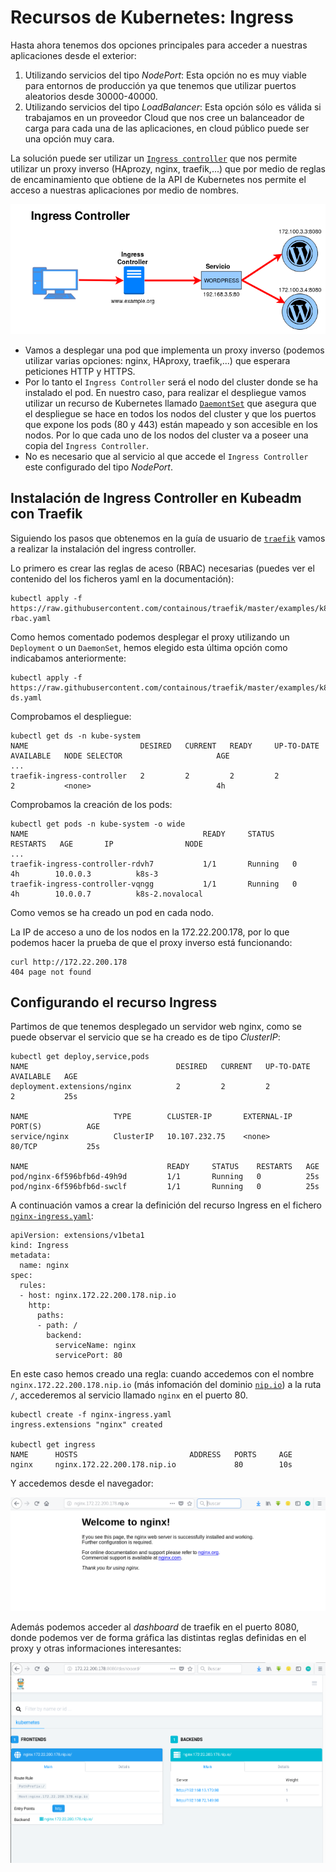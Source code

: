 # Recursos de Kubernetes: Ingress

Hasta ahora tenemos dos opciones principales para acceder a nuestras aplicaciones desde el exterior:

1. Utilizando servicios del tipo *NodePort*: Esta opción no es muy viable para entornos de producción ya que tenemos que utilizar puertos aleatorios desde 30000-40000.
2. Utilizando servicios del tipo *LoadBalancer*: Esta opción sólo es válida si trabajamos en un proveedor Cloud que nos cree un balanceador de carga para cada una de las aplicaciones, en cloud público puede ser una opción muy cara.

La solución puede ser utilizar un [`Ingress controller`](https://kubernetes.io/docs/concepts/services-networking/ingress/) que nos permite utilizar un proxy inverso (HAprozy, nginx, traefik,...) que por medio de reglas de encaminamiento que obtiene de la API de Kubernetes nos permite el acceso a nuestras aplicaciones por medio de nombres.

![ingress](img/ingress.png)

* Vamos a desplegar una pod que implementa un proxy inverso (podemos utilizar varias opciones: nginx, HAproxy, traefik,...) que esperara peticiones HTTP y HTTPS.
* Por lo tanto el `Ingress Controller` será el nodo del cluster donde se ha instalado el pod. En nuestro caso, para realizar el despliegue vamos utilizar un recurso de Kubernetes llamado [`DaemontSet`](https://kubernetes.io/docs/concepts/workloads/controllers/daemonset/) que asegura que el despliegue se hace en todos los nodos del cluster y que los puertos que expone los pods (80 y 443) están mapeado y son accesible en los nodos. Por lo que cada uno de los nodos del cluster va a poseer una copia del `Ingress Controller`.
* No es necesario que al servicio al que accede el `Ingress Controller` este configurado del tipo *NodePort*.

## Instalación de Ingress Controller en Kubeadm con Traefik

Siguiendo los pasos que obtenemos en la guía de usuario de [`traefik`](https://docs.traefik.io/user-guide/kubernetes/) vamos a realizar la instalación del ingress controller.

Lo primero es crear las reglas de aceso (RBAC) necesarias (puedes ver el contenido del los ficheros yaml en la documentación):

    kubectl apply -f https://raw.githubusercontent.com/containous/traefik/master/examples/k8s/traefik-rbac.yaml

Como hemos comentado podemos desplegar el proxy utilizando un `Deployment` o un `DaemonSet`, hemos elegido esta última opción como indicabamos anteriormente:

    kubectl apply -f https://raw.githubusercontent.com/containous/traefik/master/examples/k8s/traefik-ds.yaml

Comprobamos el despliegue:

    kubectl get ds -n kube-system
    NAME                         DESIRED   CURRENT   READY     UP-TO-DATE   AVAILABLE   NODE SELECTOR                     AGE
    ...
    traefik-ingress-controller   2         2         2         2            2           <none>                            4h

Comprobamos la creación de los pods:

    kubectl get pods -n kube-system -o wide
    NAME                                       READY     STATUS    RESTARTS   AGE       IP                NODE
    ...
    traefik-ingress-controller-rdvh7           1/1       Running   0          4h        10.0.0.3          k8s-3
    traefik-ingress-controller-vqngg           1/1       Running   0          4h        10.0.0.7          k8s-2.novalocal

Como vemos se ha creado un pod en cada nodo.

La IP de acceso a uno de los nodos en la 172.22.200.178, por lo que podemos hacer la prueba de que el proxy inverso está funcionando:

    curl http://172.22.200.178
    404 page not found

## Configurando el recurso Ingress

Partimos de que tenemos desplegado un servidor web nginx, como se puede observar el servicio que se ha creado es de tipo *ClusterIP*:

    kubectl get deploy,service,pods
    NAME                                 DESIRED   CURRENT   UP-TO-DATE   AVAILABLE   AGE
    deployment.extensions/nginx          2         2         2            2           25s

    NAME                   TYPE        CLUSTER-IP       EXTERNAL-IP   PORT(S)          AGE
    service/nginx          ClusterIP   10.107.232.75    <none>        80/TCP           25s

    NAME                               READY     STATUS    RESTARTS   AGE
    pod/nginx-6f596bfb6d-49h9d         1/1       Running   0          25s
    pod/nginx-6f596bfb6d-swclf         1/1       Running   0          25s

A continuación vamos a crear la definición del recurso Ingress en el fichero [`nginx-ingress.yaml`](https://github.com/josedom24/kubernetes/blob/master/ejemplos/nginx/nginx.yaml):

    apiVersion: extensions/v1beta1
    kind: Ingress
    metadata:
      name: nginx
    spec:
      rules:
      - host: nginx.172.22.200.178.nip.io
        http:
          paths:
          - path: /
            backend:
              serviceName: nginx
              servicePort: 80

En este caso hemos creado una regla: cuando accedemos con el nombre `nginx.172.22.200.178.nip.io` (más infomación del dominio [`nip.io`](http://nip.io/)) a la ruta `/`, accederemos al servicio llamado `nginx` en el puerto 80.

    kubectl create -f nginx-ingress.yaml 
    ingress.extensions "nginx" created

    kubectl get ingress
    NAME      HOSTS                         ADDRESS   PORTS     AGE
    nginx     nginx.172.22.200.178.nip.io             80        10s

Y accedemos desde el navegador:

![ingress](img/ingress2.png)

Además podemos acceder al *dashboard* de traefik en el puerto 8080, donde podemos ver de forma gráfica las distintas reglas definidas en el proxy y otras informaciones interesantes:

![ingress](img/ingress3.png)